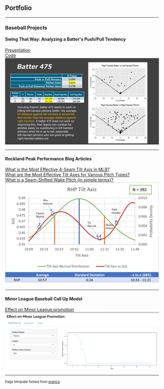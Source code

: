 ## Portfolio

---

### Baseball Projects

#### Swing That Way: Analyzing a Batter's Push/Pull Tendency
[Presentation](/pdf/SwingThatWay.pptx.pdf)  
[Code](https://github.com/dfenny/smt-data-challenge.git)
<img src="images/ScoutingReportNew.png?raw=true"/>

---
#### Rockland Peak Performance Blog Articles
[What is the Most Effective 4-Seam Tilt Axis in MLB?](https://rocklandpeakperformance.com/mlb-slugging-averages-vs-vertical-horizontal-breaks-and-tilt-axes/)  
[What are the Most Effective Tilt Axes for Various Pitch Types?](https://rocklandpeakperformance.com/what-are-the-most-effective-tilt-axes-for-various-pitch-types/)  
[What is a Seam-Shifted Wake Pitch (in simple terms)?](https://rocklandpeakperformance.com/what-is-a-seam-shifted-wake-pitch/)  
<img src="images/RPP.png?raw=true"/>

---
#### Minor League Baseball Call Up Model
[Effect on Minor League promotion](https://kruth99.shinyapps.io/MILBCallUp/)
<img src="images/MILBPromotion.png?raw=true"/>

---

<p style="font-size:11px">Page template forked from <a href="https://github.com/evanca/quick-portfolio">evanca</a></p>
<!-- Remove above link if you don't want to attibute -->
